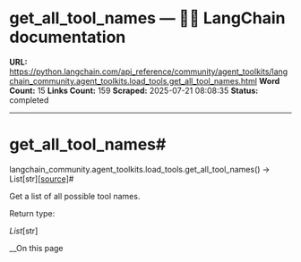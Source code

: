 # get_all_tool_names — 🦜🔗 LangChain  documentation

**URL:** https://python.langchain.com/api_reference/community/agent_toolkits/langchain_community.agent_toolkits.load_tools.get_all_tool_names.html
**Word Count:** 15
**Links Count:** 159
**Scraped:** 2025-07-21 08:08:35
**Status:** completed

---

# get\_all\_tool\_names\#

langchain\_community.agent\_toolkits.load\_tools.get\_all\_tool\_names\(\) → List\[str\][\[source\]](https://python.langchain.com/api_reference/_modules/langchain_community/agent_toolkits/load_tools.html#get_all_tool_names)\#     

Get a list of all possible tool names.

Return type:     

_List_\[str\]

__On this page